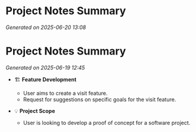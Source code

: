 # Project Notes Summary

*Generated on 2025-06-20 13:08*

# Project Notes Summary

*Generated on 2025-06-19 12:45*

- 🏗️ **Feature Development**
  - User aims to create a visit feature.
  - Request for suggestions on specific goals for the visit feature.

- 💡 **Project Scope**
  - User is looking to develop a proof of concept for a software project.